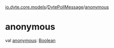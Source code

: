 [io.dyte.core.models](../index.md)/[DytePollMessage](index.md)/[anonymous](anonymous.md)

# anonymous


val [anonymous](anonymous.md): [Boolean](https://kotlinlang.org/api/latest/jvm/stdlib/kotlin/-boolean/index.html)
